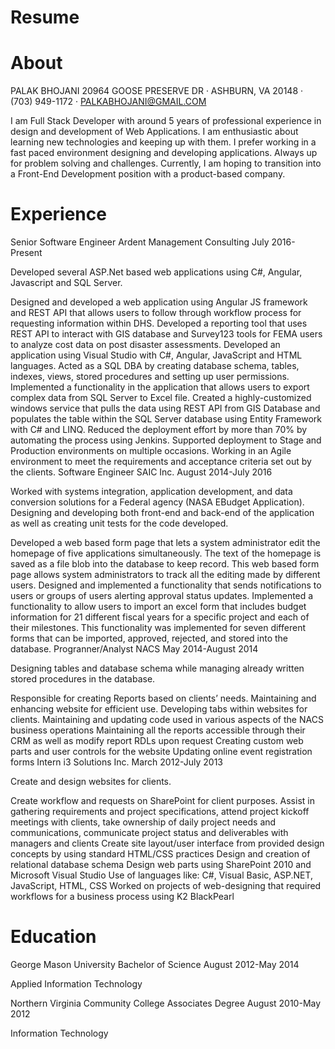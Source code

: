 # Resume

# About
PALAK BHOJANI
20964 GOOSE PRESERVE DR · ASHBURN, VA 20148 · (703) 949-1172 · PALKABHOJANI@GMAIL.COM


I am Full Stack Developer with around 5 years of professional experience in design and development of Web Applications. I am enthusiastic about learning new technologies and keeping up with them. I prefer working in a fast paced environment designing and developing applications. Always up for problem solving and challenges. Currently, I am hoping to transition into a Front-End Development position with a product-based company.

# Experience
Senior Software Engineer
Ardent Management Consulting
July 2016-Present

Developed several ASP.Net based web applications using C#, Angular, Javascript and SQL Server.

Designed and developed a web application using Angular JS framework and REST API that allows users to follow through workflow process for requesting information within DHS.
Developed a reporting tool that uses REST API to interact with GIS database and Survey123 tools for FEMA users to analyze cost data on post disaster assessments.
Developed an application using Visual Studio with C#, Angular, JavaScript and HTML languages.
Acted as a SQL DBA by creating database schema, tables, indexes, views, stored procedures and setting up user permissions.
Implemented a functionality in the application that allows users to export complex data from SQL Server to Excel file.
Created a highly-customized windows service that pulls the data using REST API from GIS Database and populates the table within the SQL Server database using Entity Framework with C# and LINQ.
Reduced the deployment effort by more than 70% by automating the process using Jenkins.
Supported deployment to Stage and Production environments on multiple occasions.
Working in an Agile environment to meet the requirements and acceptance criteria set out by the clients.
Software Engineer
SAIC Inc.
August 2014-July 2016

Worked with systems integration, application development, and data conversion solutions for a Federal agency (NASA EBudget Application). Designing and developing both front-end and back-end of the application as well as creating unit tests for the code developed.

Developed a web based form page that lets a system administrator edit the homepage of five applications simultaneously. The text of the homepage is saved as a file blob into the database to keep record. This web based form page allows system administrators to track all the editing made by different users.
Designed and implemented a functionality that sends notifications to users or groups of users alerting approval status updates.
Implemented a functionality to allow users to import an excel form that includes budget information for 21 different fiscal years for a specific project and each of their milestones. This functionality was implemented for seven different forms that can be imported, approved, rejected, and stored into the database.
Progranner/Analyst
NACS
May 2014-August 2014

Designing tables and database schema while managing already written stored procedures in the database.

Responsible for creating Reports based on clients’ needs.
Maintaining and enhancing website for efficient use.
Developing tabs within websites for clients.
Maintaining and updating code used in various aspects of the NACS business operations
Maintaining all the reports accessible through their CRM as well as modify report RDLs upon request
Creating custom web parts and user controls for the website
Updating online event registration forms
Intern
i3 Solutions Inc.
March 2012-July 2013

Create and design websites for clients.

Create workflow and requests on SharePoint for client purposes.
Assist in gathering requirements and project specifications, attend project kickoff meetings with clients, take ownership of daily project needs and communications, communicate project status and deliverables with managers and clients
Create site layout/user interface from provided design concepts by using standard HTML/CSS practices
Design and creation of relational database schema
Design web parts using SharePoint 2010 and Microsoft Visual Studio
Use of languages like: C#, Visual Basic, ASP.NET, JavaScript, HTML, CSS
Worked on projects of web-designing that required workflows for a business process using K2 BlackPearl

# Education
George Mason University
Bachelor of Science
August 2012-May 2014

Applied Information Technology

Northern Virginia Community College
Associates Degree
August 2010-May 2012

Information Technology
